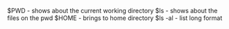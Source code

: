 $PWD     - shows about the current working directory
$ls      - shows about the files on the pwd
$HOME    - brings to home directory
$ls -al  - list long format
